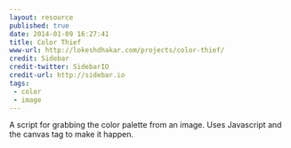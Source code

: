 ```yaml
---
layout: resource
published: true
date: 2014-01-09 16:27:41
title: Color Thief
www-url: http://lokeshdhakar.com/projects/color-thief/
credit: Sidebar
credit-twitter: SidebarIO
credit-url: http://sidebar.io
tags: 
 - color
 - image
---
```


A script for grabbing the color palette from an image. Uses Javascript and the canvas tag to make it happen.


